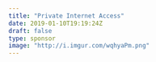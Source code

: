```yaml
---
title: "Private Internet Access"
date: 2019-01-10T19:19:24Z
draft: false
type: sponsor
image: "http://i.imgur.com/wqhyaPm.png"
---
```



